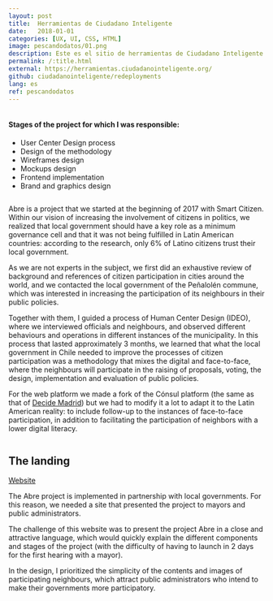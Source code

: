 ```yaml
---
layout: post
title:  Herramientas de Ciudadano Inteligente
date:   2018-01-01
categories: [UX, UI, CSS, HTML]
image: pescandodatos/01.png
description: Este es el sitio de herramientas de Ciudadano Inteligente. El objetivo es mostrar las herramientas digitales y metodologías desarrolladas por la ONG para otras organizaciones latinoamericanas con el fin de fortalecer las democracias de América Latina. Las herramientas ya han sido utilizadas más de 70 veces en diferentes países de la región.
permalink: /:title.html
external: https://herramientas.ciudadanointeligente.org/
github: ciudadanointeligente/redeployments
lang: es
ref: pescandodatos
---
```


<!-- Work Gallery -->
<div class="work-full-media mb-80 mb-xs-40">
  <img src="{{ site.baseurl }}img/portfolio/{{ page.ref }}/02.png" alt="" />
</div>
<!-- End Work Gallery -->

<div class="section-text mb-60 mb-sm-40">
    <div class="row">
      <div class="col-md-6 col-sm-6 mb-sm-50 mb-xs-30">
        <h4>Stages of the project for which I was responsible:</h4>
        <ul class="linea list-unstyled">
          <li>User Center Design process</li>
          <li>Design of the methodology</li>
          <li>Wireframes design</li>
          <li>Mockups design</li>
          <li>Frontend implementation</li>
          <li>Brand and graphics design</li>
        </ul>
      </div>
    </div>
</div>

<div class="work-full-media mb-80 mb-xs-40">
  <img src="{{ site.baseurl }}img/portfolio/{{ page.ref }}/03.png" alt="" />
</div>

Abre is a project that we started at the beginning of 2017 with Smart Citizen. Within our vision of increasing the involvement of citizens in politics, we realized that local government should have a key role as a minimum governance cell and that it was not being fulfilled in Latin American countries: according to the research, only 6% of Latino citizens trust their local government.

As we are not experts in the subject, we first did an exhaustive review of background and references of citizen participation in cities around the world, and we contacted the local government of the Peñalolén commune, which was interested in increasing the participation of its neighbours in their public policies.

Together with them, I guided a process of Human Center Design (IDEO), where we interviewed officials and neighbours, and observed different behaviours and operations in different instances of the municipality. In this process that lasted approximately 3 months, we learned that what the local government in Chile needed to improve the processes of citizen participation was a methodology that mixes the digital and face-to-face, where the neighbours will participate in the raising of proposals, voting, the design, implementation and evaluation of public policies.

For the web platform we made a fork of the Cónsul platform (the same as that of [Decide Madrid](https://decide.madrid.es/)) but we had to modify it a lot to adapt it to the Latin American reality: to include follow-up to the instances of face-to-face participation, in addition to facilitating the participation of neighbors with a lower digital literacy.

<div class="main-slider">
  <div class="item"><img alt="" src="{{ site.baseurl }}img/content/abre/01.png" class="img-responsive"></div>
  <div class="item"><img alt="" src="{{ site.baseurl }}img/content/abre/02.png" class="img-responsive"></div>
</div>

## The landing

<a href="http://abre.tumunicipio.org/" target="_blank"><i class="fa fa-external-link-square" aria-hidden="true"></i> Website</a>

The Abre project is implemented in partnership with local governments. For this reason, we needed a site that presented the project to mayors and public administrators.

The challenge of this website was to present the project Abre in a close and attractive language, which would quickly explain the different components and stages of the project (with the difficulty of having to launch in 2 days for the first hearing with a mayor).

In the design, I prioritized the simplicity of the contents and images of participating neighbours, which attract public administrators who intend to make their governments more participatory.

<div class="main-slider">
  <div class="item"><img alt="" src="{{ site.baseurl }}img/content/abre/03.png" class="img-responsive"></div>
  <div class="item"><img alt="" src="{{ site.baseurl }}img/content/abre/04.png" class="img-responsive"></div>
  <div class="item"><img alt="" src="{{ site.baseurl }}img/content/abre/05.png" class="img-responsive"></div>
</div>
